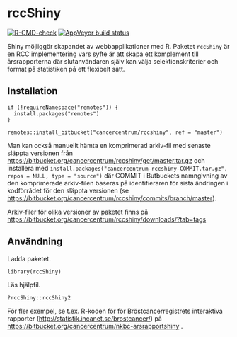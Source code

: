 # rccShiny

[![R-CMD-check](https://github.com/oc1lojo/rccshiny/workflows/R-CMD-check/badge.svg)](https://github.com/oc1lojo/rccshiny/actions)
[![AppVeyor build
status](https://ci.appveyor.com/api/projects/status/h81m5d2ie1p7tqt2/branch/develop?svg=true)](https://ci.appveyor.com/project/oc1lojo/rccshiny)

Shiny möjliggör skapandet av webbapplikationer med R. Paketet `rccShiny`
är en RCC implementering vars syfte är att skapa ett komplement till
årsrapporterna där slutanvändaren själv kan välja selektionskriterier
och format på statistiken på ett flexibelt sätt.

## Installation

``` {.r}
if (!requireNamespace("remotes")) {
  install.packages("remotes")
}

remotes::install_bitbucket("cancercentrum/rccshiny", ref = "master")
```

Man kan också manuellt hämta en komprimerad arkiv-fil med senaste
släppta versionen från
<https://bitbucket.org/cancercentrum/rccshiny/get/master.tar.gz> och
installera med
`install.packages("cancercentrum-rccshiny-COMMIT.tar.gz", repos = NULL, type = "source")`
där COMMIT i Butbuckets namngivning av den komprimerade arkiv-filen
baseras på identifieraren för sista ändringen i kodförrådet för den
släppta versionen (se
<https://bitbucket.org/cancercentrum/rccshiny/commits/branch/master>).

Arkiv-filer för olika versioner av paketet finns på
<https://bitbucket.org/cancercentrum/rccshiny/downloads/?tab=tags>

## Användning

Ladda paketet.

``` {.r}
library(rccShiny)
```

Läs hjälpfil.

``` {.r}
?rccShiny::rccShiny2
```

För fler exempel, se t.ex. R-koden för för Bröstcancerregistrets
interaktiva rapporter (<http://statistik.incanet.se/brostcancer/>) på
<https://bitbucket.org/cancercentrum/nkbc-arsrapportshiny> .
